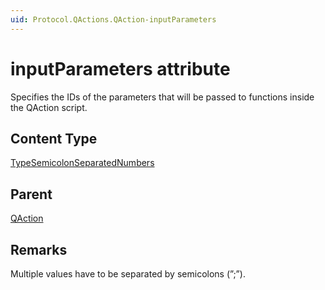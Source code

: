 ```yaml
---
uid: Protocol.QActions.QAction-inputParameters
---
```


# inputParameters attribute

Specifies the IDs of the parameters that will be passed to functions inside the QAction script.

## Content Type

[TypeSemicolonSeparatedNumbers](xref:Protocol-TypeSemicolonSeparatedNumbers)

## Parent

[QAction](xref:Protocol.QActions.QAction)

## Remarks

Multiple values have to be separated by semicolons (”;”).


